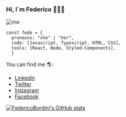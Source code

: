 ### Hi, I´m Federico 👋👨‍💻
![me](https://user-images.githubusercontent.com/21134315/138626655-bb20162a-ea6c-43b8-851f-ff147b6dedab.png)

```JS
const fede = {
  pronouns: "she" | "her",
  code: [Javascript, Typescript, HTML, CSS],
  tools: [React, Node, Styled-Components],
  }
 ``` 
You can find me 🌎:
- [Linkedin](https://linkedin.com/in/federico-bordini/)
- [Twitter](https://twitter.com/sonikboom13)
- [Instagram](https://www.instagram.com/fede_bordini)
- [Facebook](https://www.facebook.com/federico.bordini.3)

[![FedericoBordini's GitHub stats](https://github-readme-stats.vercel.app/api?username=FedericoBordini)](https://github.com/anuraghazra/github-readme-stats)

<!--
**FedericoBordini/FedericoBordini** is a ✨ _special_ ✨ repository because its `README.md` (this file) appears on your GitHub profile.

Here are some ideas to get you started:

- 🔭 I’m currently working on ...
- 🌱 I’m currently learning ...
- 👯 I’m looking to collaborate on ...
- 🤔 I’m looking for help with ...
- 💬 Ask me about ...
- 📫 How to reach me: ...
- 😄 Pronouns: ...
- ⚡ Fun fact: ...
-->
